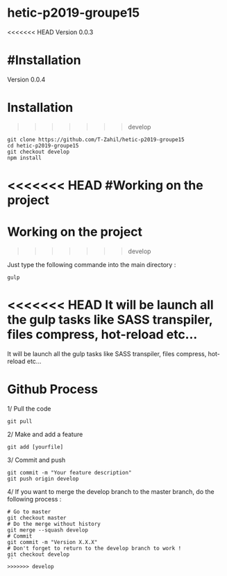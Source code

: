 # hetic-p2019-groupe15

<<<<<<< HEAD
Version 0.0.3

#Installation
=======
Version 0.0.4

# Installation
>>>>>>> develop

```
git clone https://github.com/T-Zahil/hetic-p2019-groupe15
cd hetic-p2019-groupe15
git checkout develop
npm install
```

<<<<<<< HEAD
#Working on the project
=======
# Working on the project
>>>>>>> develop

Just type the following commande into the main directory : 
```
gulp
```
<<<<<<< HEAD
It will be launch all the gulp tasks like SASS transpiler, files compress, hot-reload etc...
=======
It will be launch all the gulp tasks like SASS transpiler, files compress, hot-reload etc...

# Github Process

1/ Pull the code
```
git pull
```

2/ Make and add a feature
```
git add [yourfile]
```

3/ Commit and push
```
git commit -m "Your feature description"
git push origin develop
```

4/ If you want to merge the develop branch to the master branch, do the following process :
```
# Go to master
git checkout master
# Do the merge without history
git merge --squash develop
# Commit
git commit -m "Version X.X.X"
# Don't forget to return to the develop branch to work !
git checkout develop
``
>>>>>>> develop
